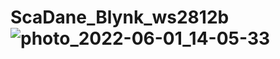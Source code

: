 # ScaDane_Blynk_ws2812b![photo_2022-06-01_14-05-33](https://user-images.githubusercontent.com/74491344/171390456-49d8c0f5-6f95-4722-8177-688ed32ce345.jpg)

